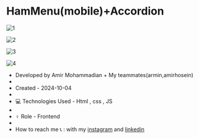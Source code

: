 # HamMenu(mobile)+Accordion

![1](https://github.com/user-attachments/assets/756d0404-4daf-4946-a6ed-1b8cac83e462)

![2](https://github.com/user-attachments/assets/d0ce39c5-2e09-49f7-9173-8c5093e5deee)

![3](https://github.com/user-attachments/assets/ab58206e-daa2-4954-9f9f-009de4971ae2)

![4](https://github.com/user-attachments/assets/8ea9ee24-f88e-4647-a301-4e194cbe736f)

- Developed by Amir Mohammadian + My teammates(armin,amirhosein)
- 
- Created - 2024-10-04
- 
- 💻 Technologies Used - Html , css , JS
- 
- ♀️ Role - Frontend
- 
- How to reach me 📞 : with my [instagram](https://www.instagram.com/amirmohammadian.web) and [linkedin](https://www.linkedin.com/in/amir-mohammadian-aa571b31b/)
